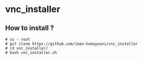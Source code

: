 # vnc_installer

## How to install ?
```
# su - root
# git clone https://github.com/iman-homayouni/vnc_installer
# cd vnc_installer/
# bash vnc_installer.sh
```
